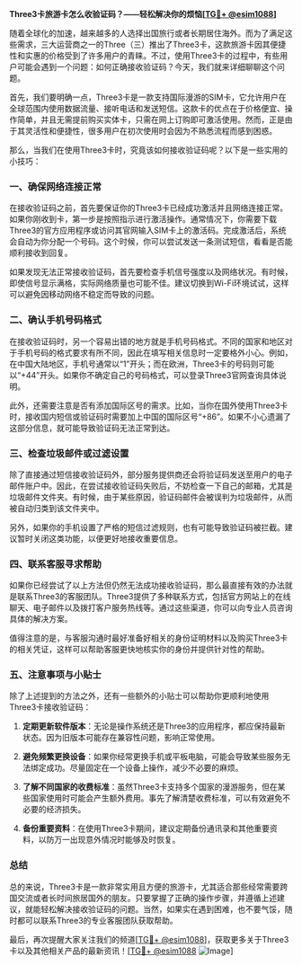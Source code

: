 **Three3卡旅游卡怎么收验证码？——轻松解决你的烦恼[[TG💪+ @esim1088](https://t.me/s/esim1088)]**

随着全球化的加速，越来越多的人选择出国旅行或者长期居住海外。而为了满足这些需求，三大运营商之一的Three（三）推出了Three3卡，这款旅游卡因其便捷性和实惠的价格受到了许多用户的青睐。不过，使用Three3卡的过程中，有些用户可能会遇到一个问题：如何正确接收验证码？今天，我们就来详细聊聊这个问题。

首先，我们要明确一点，Three3卡是一款支持国际漫游的SIM卡，它允许用户在全球范围内使用数据流量、接听电话和发送短信。这款卡的优点在于价格便宜、操作简单，并且无需提前购买实体卡，只需在网上订购即可激活使用。然而，正是由于其灵活性和便捷性，很多用户在初次使用时会因为不熟悉流程而感到困惑。

那么，当我们在使用Three3卡时，究竟该如何接收验证码呢？以下是一些实用的小技巧：

### **一、确保网络连接正常**
在接收验证码之前，首先要保证你的Three3卡已经成功激活并且网络连接正常。如果你刚收到卡，第一步是按照指示进行激活操作。通常情况下，你需要下载Three3的官方应用程序或访问其官网输入SIM卡上的激活码。完成激活后，系统会自动为你分配一个号码。这个时候，你可以尝试发送一条测试短信，看看是否能顺利接收到回复。

如果发现无法正常接收验证码，首先要检查手机信号强度以及网络状况。有时候，即使信号显示满格，实际网络质量也可能不佳。建议切换到Wi-Fi环境试试，这样可以避免因移动网络不稳定而导致的问题。

### **二、确认手机号码格式**
在接收验证码时，另一个容易出错的地方就是手机号码格式。不同的国家和地区对于手机号码的格式要求有所不同，因此在填写相关信息时一定要格外小心。例如，在中国大陆地区，手机号通常以“1”开头；而在欧洲，Three3卡的号码则可能以“+44”开头。如果你不确定自己的号码格式，可以登录Three3官网查询具体说明。

此外，还需要注意是否有添加国际区号的需求。比如，当你在国外使用Three3卡时，接收国内短信或验证码时需要加上中国的国际区号“+86”。如果不小心遗漏了这部分信息，就可能导致验证码无法正常到达。

### **三、检查垃圾邮件或过滤设置**
除了直接通过短信接收验证码外，部分服务提供商还会将验证码发送至用户的电子邮件账户中。因此，在尝试接收验证码失败后，不妨检查一下自己的邮箱，尤其是垃圾邮件文件夹。有时候，由于某些原因，验证码邮件会被误判为垃圾邮件，从而被自动归类到该文件夹中。

另外，如果你的手机设置了严格的短信过滤规则，也有可能导致验证码被拦截。建议暂时关闭这类功能，以便更好地接收重要信息。

### **四、联系客服寻求帮助**
如果你已经尝试了以上方法但仍然无法成功接收验证码，那么最直接有效的办法就是联系Three3的客服团队。Three3提供了多种联系方式，包括官方网站上的在线聊天、电子邮件以及拨打客户服务热线等。通过这些渠道，你可以向专业人员咨询具体的解决方案。

值得注意的是，与客服沟通时最好准备好相关的身份证明材料以及购买Three3卡的相关凭证，这样可以帮助客服更快地核实你的身份并提供针对性的帮助。

### **五、注意事项与小贴士**
除了上述提到的方法之外，还有一些额外的小贴士可以帮助你更顺利地使用Three3卡接收验证码：

1. **定期更新软件版本**：无论是操作系统还是Three3的应用程序，都应保持最新状态。因为旧版本可能存在兼容性问题，影响正常使用。
   
2. **避免频繁更换设备**：如果你经常更换手机或平板电脑，可能会导致某些服务无法绑定成功。尽量固定在一个设备上操作，减少不必要的麻烦。

3. **了解不同国家的收费标准**：虽然Three3卡支持多个国家的漫游服务，但在某些国家使用时可能会产生额外费用。事先了解清楚收费标准，可以有效避免不必要的经济损失。

4. **备份重要资料**：在使用Three3卡期间，建议定期备份通讯录和其他重要资料，以防万一出现意外情况时能够及时恢复。

### **总结**
总的来说，Three3卡是一款非常实用且方便的旅游卡，尤其适合那些经常需要跨国交流或者长时间旅居国外的朋友。只要掌握了正确的操作步骤，并遵循上述建议，就能轻松解决接收验证码的问题。当然，如果实在遇到困难，也不要气馁，随时都可以联系Three3的专业客服团队获取帮助。

最后，再次提醒大家关注我们的频道[[TG💪+ @esim1088](https://t.me/s/esim1088)]，获取更多关于Three3卡以及其他相关产品的最新资讯！[[TG💪+ @esim1088](https://t.me/s/esim1088) ![Image](https://i.postimg.cc/4NQfJmqS/Snipaste-2025-05-13-00-14-12.png)]